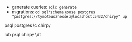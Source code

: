 - generate queries:
`sqlc generate`
- migrations:
`cd sql/schema`
`goose postgres "postgres://tymoteuszhesse:@localhost:5432/chirpy" up`

psql postgres 
\c chirpy

lub 
psql chirpy
\dt

